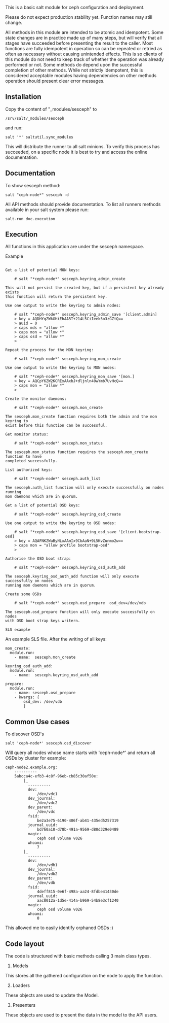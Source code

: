 This is a basic salt module for ceph configuration and deployment.

Please do not expect production stability yet. Function names may still change.

All methods in this module are intended to be atomic and idempotent. Some state
changes are in practice made up of many steps, but will verify that all stages
have succeeded before presenting the result to the caller. Most functions are 
fully idempotent in operation so can be repeated or retried as often as 
necessary without causing unintended effects. This is so clients of this module
do not need to keep track of whether the operation was already performed or not.
Some methods do depend upon the successful completion of other methods. While 
not strictly idempotent, this is considered acceptable modules having 
dependencies on other methods operation should present clear error messages.

Installation
------------

Copy the content of "_modules/sesceph" to

    /srv/salt/_modules/sesceph

and run:

    salt '*' saltutil.sync_modules

This will distribute the runner to all salt minions. To verify this process has
succeeded, on a specific node it is best to try and access the online
documentation.

Documentation
-------------

To show sesceph method:

    salt "ceph-node*" sesceph -d

All API methods should provide documentation. To list all runners methods
available in your salt system please run:

    salt-run doc.execution

Execution
---------

All functions in this application are under the sesceph namespace.

Example
~~~~~~~

Get a list of potential MON keys:

    # salt "*ceph-node*" sesceph.keyring_admin_create

This will not persist the created key, but if a persistent key already exists 
this function will return the persistent key.

Use one output to write the keyring to admin nodes:

    # salt "*ceph-node*" sesceph.keyring_admin_save '[client.admin]
    > key = AQDHYqZWkGHiEhAA5T+214L5CiIeek5o3zGZtQ==
    > auid = 0
    > caps mds = "allow *"
    > caps mon = "allow *"
    > caps osd = "allow *"
    > '

Repeat the process for the MON keyring:

    # salt "*ceph-node*" sesceph.keyring_mon_create

Use one output to write the keyring to MON nodes:

    # salt "*ceph-node*" sesceph.keyring_mon_save '[mon.]
    > key = AQCpY6ZW2KCRExAAxbJ+dljnln40wYmb7UvHcQ==
    > caps mon = "allow *"
    > '

Create the monitor daemons:

    # salt "*ceph-node*" sesceph.mon_create

The sesceph.mon_create function requires both the admin and the mon keyring to
exist before this function can be successful.

Get monitor status:

    # salt "*ceph-node*" sesceph.mon_status

The sesceph.mon_status function requires the sesceph.mon_create function to have
completed successfully.

List authorized keys:

    # salt "*ceph-node*" sesceph.auth_list

The sesceph.auth_list function will only execute successfully on nodes running 
mon daemons which are in quorum.

Get a list of potential OSD keys:

    # salt "*ceph-node*" sesceph.keyring_osd_create

Use one output to write the keyring to OSD nodes:

    # salt "*ceph-node*" sesceph.keyring_osd_save '[client.bootstrap-osd]
    > key = AQAFNKZWaByNLxAAmIx9CbAaN+9L5KvZunmo2w==
    > caps mon = "allow profile bootstrap-osd"
    > '

Authorise the OSD boot strap:

    # salt "*ceph-node*" sesceph.keyring_osd_auth_add

The sesceph.keyring_osd_auth_add function will only execute successfully on nodes
running mon daemons which are in quorum.

Create some OSDs

    # salt "*ceph-node*" sesceph.osd_prepare  osd_dev=/dev/vdb

The sesceph.osd_prepare function will only execute successfully on nodes
with OSD boot strap keys writern.

SLS example
~~~~~~~~~~~

An example SLS file. After the writing of all keys:

    mon_create:
      module.run:
        - name:  sesceph.mon_create

    keyring_osd_auth_add:
      module.run:
        - name:  sesceph.keyring_osd_auth_add

    prepare:
      module.run:
        - name: sesceph.osd_prepare
        - kwargs: {
            osd_dev: /dev/vdb
            }

Common Use cases
----------------

To discover OSD's

    salt 'ceph-node*' sesceph.osd_discover

Will query all nodes whose name starts with 'ceph-node*' and return all OSDs
by cluster for example:

    ceph-node2.example.org:
        ----------
        5abcca4c-efb3-4c8f-96eb-cb85c30af50e:
            |_
              ----------
              dev:
                  /dev/vdc1
              dev_journal:
                  /dev/vdc2
              dev_parent:
                  /dev/vdc
              fsid:
                  be2a3e75-6190-406f-ab41-435ed5257319
              journal_uuid:
                  bd760a10-d78b-491a-9569-d80d329e0489
              magic:
                  ceph osd volume v026
              whoami:
                  7
            |_
              ----------
              dev:
                  /dev/vdb1
              dev_journal:
                  /dev/vdb2
              dev_parent:
                  /dev/vdb
              fsid:
                  4deff815-0e6f-498a-aa24-8fdbe41430de
              journal_uuid:
                  aac8012a-1d5e-414a-b969-54b8e3cf1240
              magic:
                  ceph osd volume v026
              whoami:
                  0

This allowed me to easily identify orphaned OSDs :)

Code layout
-----------

The code is structured with basic methods calling 3 main class types.

1. Models

This stores all the gathered configuration on the node to apply the function.

2. Loaders

These objects are used to update the Model.

3. Presenters

These objects are used to present the data in the model to the API users.
